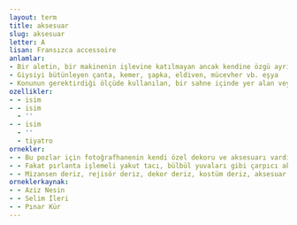 ```yaml
---
layout: term
title: aksesuar
slug: aksesuar
letter: A
lisan: Fransızca accessoire
anlamlar:
- Bir aletin, bir makinenin işlevine katılmayan ancak kendine özgü ayrı bir yararı bulunan alet, araç veya nesne
- Giysiyi bütünleyen çanta, kemer, şapka, eldiven, mücevher vb. eşya
- Konunun gerektirdiği ölçüde kullanılan, bir sahne içinde yer alan veya oyuncunun dekor gereği kullandığı çeşitli eşya
ozellikler:
- - isim
- - isim
  - ''
- - isim
  - ''
  - tiyatro
ornekler:
- - Bu pozlar için fotoğrafhanenin kendi özel dekoru ve aksesuarı vardı ki bunlar da çoğunlukla birbirine benzer eşyaydı.
- - Fakat pırlanta işlemeli yakut tacı, bülbül yuvaları gibi çarpıcı aksesuarı olup çıkmıştı.
- - Mizansen deriz, rejisör deriz, dekor deriz, kostüm deriz, aksesuar deriz.
orneklerkaynak:
- - Aziz Nesin
- - Selim İleri
- - Pınar Kür
---
```

